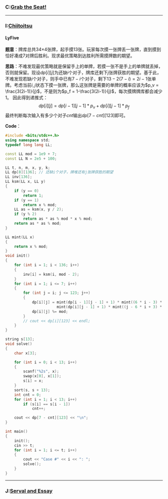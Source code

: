 ### C:[Grab the Seat!](https://ac.nowcoder.com/acm/contest/33186/C)



***
### I:[Chiitoitsu](https://ac.nowcoder.com/acm/contest/33186/I)
#### LyFive
**题意**：牌库总共34×4张牌，起手摸13张。玩家每次摸一张牌丢一张牌，直到摸到恰好凑成7对牌后胜利。现求最优策略到达胜利所需摸牌数的期望。

**思路**：不难发现最优策略就是保留手上的单牌，若摸一张不是手上的单牌就丢掉，否则就保留。现设$dp[i][j]$为还缺$i$个对子，牌库还剩下$j$张牌获胜的期望。基于此，不难发现若缺$i$个对子，则手中已有$7-i$个对子，剩下$13 - 2(7-i)=2i-1$张单牌。考虑当前$i,j$状态下摸一张牌，那么这张牌是需要的单牌的概率应该为$p_v = \frac{3(2i-1)}{j}$，不是则为$p_f = 1-\frac{3(2i-1)}{j}$，每次摸牌牌库都会减少1。
因此得到递推式：
$$
dp[i][j] = dp[i-1][j-1]*p_v + dp[i][j-1]*p_f
$$
最终判断每次输入有多少个对子$cnt$输出$dp[7 - cnt][123]$即可。

**Code**：
```cpp
#include <bits/stdc++.h>
using namespace std;
typedef long long LL;

const LL mod = 1e9 + 7;
const LL N = 2e5 + 100;

LL t, n, m, x, y, k;
LL dp[8][136]; // 还缺i个对子，牌堆还有j张牌获胜的期望
LL inv[136];
LL ksm(LL x, LL y)
{
    if (y == 0)
        return 1;
    if (y == 1)
        return x % mod;
    LL as = ksm(x, y / 2);
    if (y % 2)
        return as * as % mod * x % mod;
    return as * as % mod;
}

LL mint(LL x)
{
    return x % mod;
}
void init()
{
    for (int i = 1; i < 136; i++)
    {
        inv[i] = ksm(i, mod - 2);
    }
    for (int i = 1; i <= 7; i++)
    {
        for (int j = i; j <= 123; j++)
        {
            dp[i][j] = mint(dp[i - 1][j - 1] + 1) * mint((6 * i - 3) * inv[j]) % mod +
                       mint(dp[i][j - 1] + 1) * mint((j - 6 * i + 3) * inv[j]) % mod;
            dp[i][j] %= mod;
        }
        // cout << dp[i][123] << endl;
    }
}

string s[13];
void solve()
{
    char x[3];

    for (int i = 0; i < 13; i++)
    {
        scanf("%2s", x);
        swap(x[0], x[1]);
        s[i] = x;
    }
    sort(s, s + 13);
    int cnt = 0;
    for (int i = 1; i < 13; i++)
        if (s[i] == s[i - 1])
            cnt++;

    cout << dp[7 - cnt][123] << "\n";
}

int main()
{
    init();
    cin >> t;
    for (int i = 1; i <= t; i++)
    {
        cout << "Case #" << i << ": ";
        solve();
    }
}
```


***
### J:[Serval and Essay](https://ac.nowcoder.com/acm/contest/33186/J)